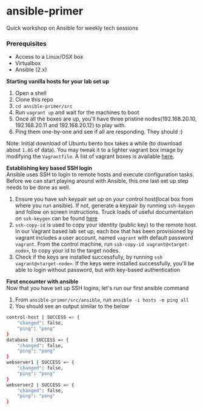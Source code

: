 # ansible-primer
Quick workshop on Ansible for weekly tech sessions

### Prerequisites
* Access to a Linux/OSX box
* Virtualbox
* Ansible (2.x)

**Starting vanilla hosts for your lab set up**
1. Open a shell
2. Clone this repo
3. `cd ansible-primer/src`
4. Run `vagrant up` and wait for the machines to boot
5. Once all the boxes are up, you'll have three pristine nodes(192.168.20.10, 192.168.20.11 and 192.168.20.12) to play with.
6. Ping them one-by-one and see if all are responding. They should :)

Note: Initial download of Ubuntu bento box takes a while (to download about `1.8G` of data). You may tweak it to a lighter vagrant box image by modifying the `Vagrantfile`. A list of vagrant boxes is available [here](https://app.vagrantup.com/boxes/search).

**Establishing key based SSH login**  
Ansible uses SSH to login to remote hosts and execute configuration tasks. Before we can start playing around with Ansible, this one last set up step needs to be done as well.
1. Ensure you have ssh keypair set up on your control host(local box from where you run ansible). If not, generate a keypair by running `ssh-keygen` and follow on screen instructions. Truck loads of useful documentation on `ssh-keygen` can be found [here](https://www.ssh.com/ssh/keygen/)
2. `ssh-copy-id` is used to copy your identity (public key) to the remote host. In our Vagrant based lab set up, each box that has been provisioned by vagrant includes a user account, named `vagrant` with default password `vagrant`. From the control machine, run `ssh-copy-id vagrant@<target-node>`, to copy your id to the target nodes. 
3. Check if the keys are installed successfully, by running `ssh vagrant@<target-node>`. If the keys were installed successfully, you'll be able to login without password, but with key-based authentication

**First encounter with ansible**  
Now that you have set up SSH logins, let's run our first ansible command
1. From `ansible-primer/src/ansible`, run `ansible -i hosts -m ping all`
2. You should see an output similar to the below
````bash
control-host | SUCCESS => {
    "changed": false, 
    "ping": "pong"
}
database | SUCCESS => {
    "changed": false, 
    "ping": "pong"
}
webserver1 | SUCCESS => {
    "changed": false, 
    "ping": "pong"
}
webserver2 | SUCCESS => {
    "changed": false, 
    "ping": "pong"
}
````
